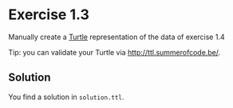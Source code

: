 # Exercise 1.3

Manually create a [Turtle](https://www.w3.org/TR/turtle/) representation of the data of exercise 1.4

Tip: you can validate your Turtle via http://ttl.summerofcode.be/.

## Solution

You find a solution in `solution.ttl`.
